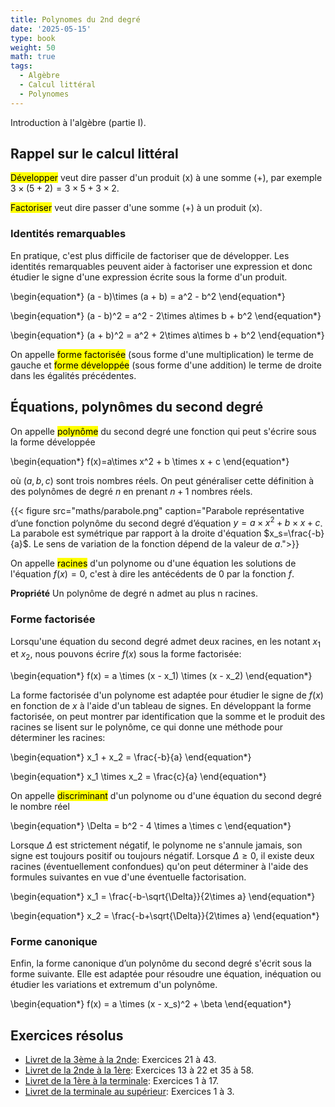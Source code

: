 ```yaml
---
title: Polynomes du 2nd degré
date: '2025-05-15'
type: book
weight: 50
math: true
tags:
  - Algèbre
  - Calcul littéral
  - Polynomes
---
```


Introduction à l'algèbre (partie I).

<!--more-->

## Rappel sur le calcul littéral

<mark>Développer</mark> veut dire passer d'un produit (x) à une somme (+), par exemple $3\times (5+2)=3\times 5+3\times 2$.

<mark>Factoriser</mark> veut dire passer d'une somme (+) à un produit (x).

### Identités remarquables
En pratique, c'est plus difficile de factoriser que de développer. Les identités remarquables peuvent aider à factoriser une expression et donc étudier le signe d'une expression écrite sous la forme d'un produit.

\begin{equation*}
    (a - b)\times (a + b) = a^2 - b^2
\end{equation*}
    
\begin{equation*}
    (a - b)^2 = a^2 - 2\times a\times b + b^2
\end{equation*}

\begin{equation*}
    (a + b)^2 = a^2 + 2\times a\times b + b^2
\end{equation*}
    
On appelle <mark>forme factorisée</mark> (sous forme d'une multiplication) le terme de gauche et <mark>forme développée</mark> (sous forme d'une addition) le terme de droite dans les égalités précédentes.

## Équations, polynômes du second degré

On appelle <mark>polynôme</mark> du second degré une fonction qui peut s'écrire sous la forme développée

\begin{equation*}
    f(x)=a\times x^2 + b \times x + c
\end{equation*}

où $(a,b,c)$ sont trois nombres réels. On peut généraliser cette définition à des polynômes de degré $n$ en prenant $n+1$ nombres réels.

{{< figure src="maths/parabole.png" caption="Parabole représentative d’une fonction polynôme du second degré d’équation $y = a\times x^2 + b \times x + c$. La parabole est symétrique par rapport à la droite d'équation $x_s=\frac{-b}{a}$. Le sens de variation de la fonction dépend de la valeur de $a$.">}}

On appelle <mark>racines</mark> d'un polynome ou d'une équation les solutions de l'équation $f(x)=0$, c'est à dire les antécédents de 0 par la fonction $f$.

<b>Propriété</b>
Un polynôme de degré n admet au plus n racines. 

### Forme factorisée
Lorsqu'une équation du second degré admet deux racines, en les notant $x_1$ et $x_2$, nous pouvons écrire $f(x)$ sous la forme factorisée:


\begin{equation*}
    f(x) = a \times (x - x_1) \times (x - x_2)
\end{equation*}

La forme factorisée d'un polynome est adaptée pour étudier le signe de $f(x)$ en fonction de $x$ à l'aide d'un tableau de signes. En développant la forme factorisée, on peut montrer par identification que la somme et le produit des racines se lisent sur le polynôme, ce qui donne une méthode pour déterminer les racines:

\begin{equation*}
    x_1 + x_2 = \frac{-b}{a}
\end{equation*}

\begin{equation*}
    x_1 \times x_2 = \frac{c}{a}
\end{equation*}

On appelle <mark>discriminant</mark> d'un polynome ou d'une équation du second degré le nombre réel 

\begin{equation*}
    \Delta = b^2 - 4 \times a \times c
\end{equation*}

Lorsque $\Delta$ est strictement négatif, le polynome ne s'annule jamais, son signe est toujours positif ou toujours négatif. Lorsque $\Delta \geq 0$, il existe deux racines (éventuellement confondues) qu'on peut déterminer à l'aide des formules suivantes en vue d'une éventuelle factorisation. 

\begin{equation*}
    x_1 = \frac{-b-\sqrt{\Delta}}{2\times a}
\end{equation*}

\begin{equation*}
    x_2 = \frac{-b+\sqrt{\Delta}}{2\times a}
\end{equation*}

### Forme canonique

Enfin, la forme canonique d’un polynôme du second degré s'écrit sous la forme suivante. Elle est adaptée pour résoudre une équation, inéquation ou étudier les variations et extremum d'un polynôme.

\begin{equation*}
    f(x) = a \times (x - x_s)^2 + \beta
\end{equation*}

## Exercices résolus
- [Livret de la 3ème à la 2nde](https://www.louislegrand.fr/wp-content/uploads/2021/07/Livret-3eme-2nde.pdf): Exercices 21 à 43.
- [Livret de la 2nde à la 1ère](https://lycee-henri4.com/wp-content/uploads/2023/06/Livret-2nde-1ere.pdf): Exercices 13 à 22 et 35 à 58.
- [Livret de la 1ère à la terminale](https://lycee-henri4.com/wp-content/uploads/2024/07/Livret-1ere-Term-2024-07-.pdf): Exercices 1 à 17.
- [Livret de la terminale au supérieur](https://lycee-henri4.com/wp-content/uploads/2022/07/CPES-MATHS.pdf): Exercices 1 à 3.